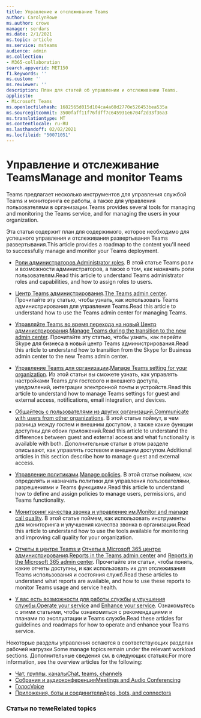 ```yaml
---
title: Управление и отслеживание Teams
author: CarolynRowe
ms.author: crowe
manager: serdars
ms.date: 2/1/2021
ms.topic: article
ms.service: msteams
audience: admin
ms.collection:
- M365-collaboration
search.appverid: MET150
f1.keywords: ''
ms.custom: ''
ms.reviewer: ''
description: План для статей об управлении и отслеживании Teams.
appliesto:
- Microsoft Teams
ms.openlocfilehash: 1682565d015d104ca4a60d2770e526453bea535a
ms.sourcegitcommit: 3500faff11f76fdff7c645931e6704f2d33f36a3
ms.translationtype: MT
ms.contentlocale: ru-RU
ms.lasthandoff: 02/02/2021
ms.locfileid: "50071051"
---
```

# <a name="manage-and-monitor-teams"></a><span data-ttu-id="b03b7-103">Управление и отслеживание Teams</span><span class="sxs-lookup"><span data-stu-id="b03b7-103">Manage and monitor Teams</span></span>

<span data-ttu-id="b03b7-104">Teams предлагает несколько инструментов для управления службой Teams и мониторинга ее работы, а также для управления пользователями в организации.</span><span class="sxs-lookup"><span data-stu-id="b03b7-104">Teams provides several tools for managing and monitoring the Teams service, and for managing the users in your organization.</span></span>

<span data-ttu-id="b03b7-105">Эта статья содержит план для содержимого, которое необходимо для успешного управления и отслеживания развертывания Teams развертывания.</span><span class="sxs-lookup"><span data-stu-id="b03b7-105">This article provides a roadmap to the content you'll need to successfully manage and monitor your Teams deployment.</span></span>

- <span data-ttu-id="b03b7-106">[Роли администраторов.](using-admin-roles.md)</span><span class="sxs-lookup"><span data-stu-id="b03b7-106">[Administrator roles](using-admin-roles.md).</span></span> <span data-ttu-id="b03b7-107">В этой статье Teams роли и возможности администраторов, а также о том, как назначать роли пользователям.</span><span class="sxs-lookup"><span data-stu-id="b03b7-107">Read this article to understand Teams administrator roles and capabilities, and how to assign roles to users.</span></span>

- <span data-ttu-id="b03b7-108">[Центр Teams администрирования](manage-teams-in-modern-portal.md).</span><span class="sxs-lookup"><span data-stu-id="b03b7-108">[The Teams admin center](manage-teams-in-modern-portal.md).</span></span> <span data-ttu-id="b03b7-109">Прочитайте эту статью, чтобы узнать, как использовать Teams администрирования для управления Teams.</span><span class="sxs-lookup"><span data-stu-id="b03b7-109">Read this article to understand how to use the Teams admin center for managing Teams.</span></span>  

- <span data-ttu-id="b03b7-110">[Управляйте Teams во время перехода на новый Центр администрирования](manage-teams-skypeforbusiness-admin-center.md).</span><span class="sxs-lookup"><span data-stu-id="b03b7-110">[Manage Teams during the transition to the new admin center](manage-teams-skypeforbusiness-admin-center.md).</span></span> <span data-ttu-id="b03b7-111">Прочитайте эту статью, чтобы узнать, как перейти Skype для бизнеса в новый центр Teams администрирования.</span><span class="sxs-lookup"><span data-stu-id="b03b7-111">Read this article to understand how to transition from the Skype for Business admin center to the new Teams admin center.</span></span> 

- <span data-ttu-id="b03b7-112">[Управление Teams для организации](enable-features-office-365.md).</span><span class="sxs-lookup"><span data-stu-id="b03b7-112">[Manage Teams setting for your organization](enable-features-office-365.md).</span></span> <span data-ttu-id="b03b7-113">Из этой статьи вы сможете узнать, как управлять настройками Teams для гостевого и внешнего доступа, уведомлений, интеграции электронной почты и устройств.</span><span class="sxs-lookup"><span data-stu-id="b03b7-113">Read this article to understand how to manage Teams settings for guest and external access, notifications, email integration, and devices.</span></span>  

- <span data-ttu-id="b03b7-114">[Общайтесь с пользователями из других организаций.](communicate-with-users-from-other-organizations.md)</span><span class="sxs-lookup"><span data-stu-id="b03b7-114">[Communicate with users from other organizations](communicate-with-users-from-other-organizations.md).</span></span> <span data-ttu-id="b03b7-115">В этой статье поймут, в чем разница между гостем и внешним доступом, а также какие функции доступны для обоих приложений.</span><span class="sxs-lookup"><span data-stu-id="b03b7-115">Read this article to understand the differences between guest and external access and what functionality is available with both.</span></span> <span data-ttu-id="b03b7-116">Дополнительные статьи в этом разделе описывают, как управлять гостевом и внешним доступом.</span><span class="sxs-lookup"><span data-stu-id="b03b7-116">Additional articles in this section describe how to manage guest and external access.</span></span>

- <span data-ttu-id="b03b7-117">[Управление политиками](assign-policies.md).</span><span class="sxs-lookup"><span data-stu-id="b03b7-117">[Manage policies](assign-policies.md).</span></span> <span data-ttu-id="b03b7-118">В этой статье поймем, как определять и назначать политики для управления пользователями, разрешениями и Teams функциями.</span><span class="sxs-lookup"><span data-stu-id="b03b7-118">Read this article to understand how to define and assign policies to manage users, permissions, and Teams functionality.</span></span>

- <span data-ttu-id="b03b7-119">[Мониторинг качества звонка и управление им.](monitor-call-quality-qos.md)</span><span class="sxs-lookup"><span data-stu-id="b03b7-119">[Monitor and manage call quality](monitor-call-quality-qos.md).</span></span> <span data-ttu-id="b03b7-120">В этой статье поймем, как использовать инструменты для мониторинга и улучшения качества звонка в организации.</span><span class="sxs-lookup"><span data-stu-id="b03b7-120">Read this article to understand how to use the tools available for monitoring and improving call quality for your organization.</span></span>

- <span data-ttu-id="b03b7-121">[Отчеты в центре Teams и](teams-analytics-and-reports/teams-reporting-reference.md) [Отчеты в Microsoft 365 центре администрирования](teams-activity-reports.md).</span><span class="sxs-lookup"><span data-stu-id="b03b7-121">[Reports in the Teams admin center](teams-analytics-and-reports/teams-reporting-reference.md) and [Reports in the Microsoft 365 admin center](teams-activity-reports.md).</span></span> <span data-ttu-id="b03b7-122">Прочитайте эти статьи, чтобы понять, какие отчеты доступны, и как использовать их для отслеживания Teams использования и состояния служб.</span><span class="sxs-lookup"><span data-stu-id="b03b7-122">Read these articles to understand what reports are available, and how to use these reports to monitor Teams usage and service health.</span></span>

- <span data-ttu-id="b03b7-123">[У вас есть возможности для работы службы](teams-analytics-and-reports/teams-reporting-reference.md) [и улучшения службы.](upgrade-enhance-my-service.md)</span><span class="sxs-lookup"><span data-stu-id="b03b7-123">[Operate your service](teams-analytics-and-reports/teams-reporting-reference.md) and [Enhance your service](upgrade-enhance-my-service.md).</span></span> <span data-ttu-id="b03b7-124">Ознакомьтесь с этими статьями, чтобы ознакомиться с рекомендациями и планами по эксплуатации и Teams службе.</span><span class="sxs-lookup"><span data-stu-id="b03b7-124">Read these articles for guidelines and roadmaps for how to operate and enhance your Teams service.</span></span>

<span data-ttu-id="b03b7-125">Некоторые разделы управления остаются в соответствующих разделах рабочей нагрузки.</span><span class="sxs-lookup"><span data-stu-id="b03b7-125">Some manage topics remain under the relevant workload sections.</span></span> <span data-ttu-id="b03b7-126">Дополнительные сведения см. в следующих статьях:</span><span class="sxs-lookup"><span data-stu-id="b03b7-126">For more information, see the overview articles for the following:</span></span>

- [<span data-ttu-id="b03b7-127">Чат, группы, каналы</span><span class="sxs-lookup"><span data-stu-id="b03b7-127">Chat, teams, channels</span></span>](deploy-chat-teams-channels-microsoft-teams-landing-page.md)
- [<span data-ttu-id="b03b7-128">Собрания и аудиоконференция</span><span class="sxs-lookup"><span data-stu-id="b03b7-128">Meetings and Audio Conferencing</span></span>](deploy-meetings-microsoft-teams-landing-page.md)
- [<span data-ttu-id="b03b7-129">Голос</span><span class="sxs-lookup"><span data-stu-id="b03b7-129">Voice</span></span>](cloud-voice-landing-page.md)
- [<span data-ttu-id="b03b7-130">Приложения, боты и соединители</span><span class="sxs-lookup"><span data-stu-id="b03b7-130">Apps, bots, and connectors</span></span>](deploy-apps-microsoft-teams-landing-page.md)


### <a name="related-topics"></a><span data-ttu-id="b03b7-131">Статьи по теме</span><span class="sxs-lookup"><span data-stu-id="b03b7-131">Related topics</span></span>

